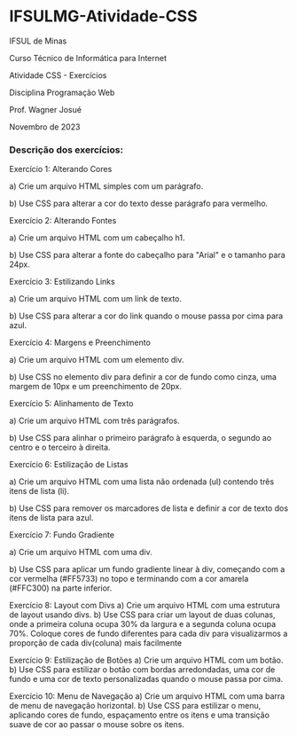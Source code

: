 # IFSULMG-Atividade-CSS
IFSUL de Minas

Curso Técnico de Informática para Internet

Atividade CSS - Exercícios

Disciplina Programação Web

Prof. Wagner Josué

Novembro de 2023

### Descrição dos exercícios:

Exercício 1: Alterando Cores 

a) Crie um arquivo HTML simples com um parágrafo. 

b) Use CSS para alterar a cor do texto desse parágrafo para vermelho.


Exercício 2: Alterando Fontes 

a) Crie um arquivo HTML com um cabeçalho h1. 

b) Use CSS para alterar a fonte do cabeçalho para "Arial" e o tamanho para 24px.


Exercício 3: Estilizando Links 

a) Crie um arquivo HTML com um link de texto. 

b) Use CSS para alterar a cor do link quando o mouse passa por cima para azul.


Exercício 4: Margens e Preenchimento 

a) Crie um arquivo HTML com um elemento div. 

b) Use CSS no elemento div para definir a cor de fundo como cinza, uma margem de 10px e um preenchimento de 20px.


Exercício 5: Alinhamento de Texto 

a) Crie um arquivo HTML com três parágrafos. 

b) Use CSS para alinhar o primeiro parágrafo à esquerda, o segundo ao centro e o terceiro à direita.


Exercício 6: Estilização de Listas 

a) Crie um arquivo HTML com uma lista não ordenada (ul) contendo três itens de lista (li). 

b) Use CSS para remover os marcadores de lista e definir a cor de texto dos itens de lista para azul.


Exercício 7: Fundo Gradiente 

a) Crie um arquivo HTML com uma div. 

b) Use CSS para aplicar um fundo gradiente linear à div, começando com a cor vermelha (#FF5733) no topo e terminando com a cor amarela (#FFC300) na parte inferior.

Exercício 8: Layout com Divs 
a) Crie um arquivo HTML com uma estrutura de layout usando divs. 
b) Use CSS para criar um layout de duas colunas, onde a primeira coluna ocupa 30% da largura e a segunda coluna ocupa 70%. Coloque cores de fundo diferentes para cada div para visualizarmos a proporção de cada div(coluna) mais facilmente

Exercício 9: Estilização de Botões 
a) Crie um arquivo HTML com um botão. 
b) Use CSS para estilizar o botão com bordas arredondadas, uma cor de fundo e uma cor de texto personalizadas quando o mouse passa por cima.

Exercício 10: Menu de Navegação 
a) Crie um arquivo HTML com uma barra de menu de navegação horizontal. 
b) Use CSS para estilizar o menu, aplicando cores de fundo, espaçamento entre os itens e uma transição suave de cor ao passar o mouse sobre os itens.

